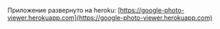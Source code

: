 Приложение развернуто на heroku: [https://google-photo-viewer.herokuapp.com](https://google-photo-viewer.herokuapp.com)
